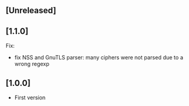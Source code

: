 ## [Unreleased]

## [1.1.0]

Fix:

  - fix NSS and GnuTLS parser: many ciphers were not parsed due to a wrong regexp

## [1.0.0]

- First version

